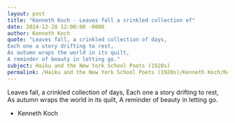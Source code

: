```yaml
---
layout: post
title: "Kenneth Koch - Leaves fall a crinkled collection of"
date: 2024-12-28 12:00:00 -0000
author: Kenneth Koch
quote: "Leaves fall, a crinkled collection of days,
Each one a story drifting to rest,
As autumn wraps the world in its quilt,
A reminder of beauty in letting go."
subject: Haiku and the New York School Poets (1920s)
permalink: /Haiku and the New York School Poets (1920s)/Kenneth Koch/Kenneth Koch - Leaves fall a crinkled collection of
---
```


Leaves fall, a crinkled collection of days,
Each one a story drifting to rest,
As autumn wraps the world in its quilt,
A reminder of beauty in letting go.

- Kenneth Koch
